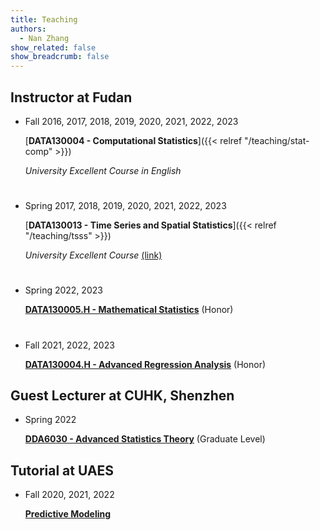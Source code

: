 ```yaml
---
title: Teaching
authors:
  - Nan Zhang
show_related: false
show_breadcrumb: false
---
```


## Instructor at Fudan


- Fall 2016, 2017, 2018, 2019, 2020, 2021, 2022, 2023

    [**DATA130004 - Computational Statistics**]({{< relref "/teaching/stat-comp" >}})

    *University Excellent Course in English* 

# 

- Spring 2017, 2018, 2019, 2020, 2021, 2022, 2023

    [**DATA130013 - Time Series and Spatial Statistics**]({{< relref "/teaching/tsss" >}})

    *University Excellent Course* [(link)](http://fdjpkc.fudan.edu.cn/201927/)

#

- Spring 2022, 2023

    [**DATA130005.H - Mathematical Statistics**]() (Honor)

#

- Fall 2021, 2022, 2023

    [**DATA130004.H - Advanced Regression Analysis**]() (Honor)


## Guest Lecturer at CUHK, Shenzhen

- Spring 2022

    [**DDA6030 - Advanced Statistics Theory**]() (Graduate Level)


## Tutorial at UAES

- Fall 2020, 2021, 2022

    [**Predictive Modeling**]()
